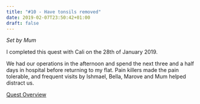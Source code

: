 ```yaml
---
title: "#10 - Have tonsils removed"
date: 2019-02-07T23:50:42+01:00
draft: false
---
```


*Set by Mum*

I completed this quest with Cali on the 28th of January 2019.

We had our operations in the afternoon and spend the next three and a half days in hospital before returning to my flat. Pain killers made the pain tolerable, and frequent visits by Ishmael, Bella, Marove and Mum helped distract us.

[Quest Overview](/en/post/quests)
